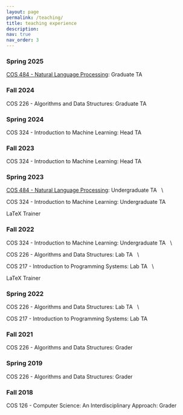 ```yaml
---
layout: page
permalink: /teaching/
title: teaching experience
description: 
nav: true
nav_order: 3
---
```


### Spring 2025
[COS 484 - Natural Language Processing](https://princeton-nlp.github.io/cos484/): Graduate TA
&nbsp;

### Fall 2024
COS 226 - Algorithms and Data Structures: Graduate TA
&nbsp;

### Spring 2024
COS 324 - Introduction to Machine Learning: Head TA
&nbsp;

### Fall 2023
COS 324 - Introduction to Machine Learning: Head TA
&nbsp;

### Spring 2023
[COS 484 - Natural Language Processing](https://princeton-nlp.github.io/cos484/): Undergraduate TA
&nbsp; \

COS 324 - Introduction to Machine Learning: Undergraduate TA
&nbsp;

LaTeX Trainer
&nbsp;

### Fall 2022
COS 324 - Introduction to Machine Learning: Undergraduate TA
&nbsp; \

COS 226 - Algorithms and Data Structures: Lab TA
&nbsp; \

COS 217 - Introduction to Programming Systems: Lab TA
&nbsp; \

LaTeX Trainer
&nbsp;

### Spring 2022
COS 226 - Algorithms and Data Structures: Lab TA
&nbsp; \

COS 217 - Introduction to Programming Systems: Lab TA
&nbsp;

### Fall 2021
COS 226 - Algorithms and Data Structures: Grader
&nbsp;

### Spring 2019
COS 226 - Algorithms and Data Structures: Grader
&nbsp;

### Fall 2018
COS 126 - Computer Science: An Interdisciplinary Approach: Grader
&nbsp;